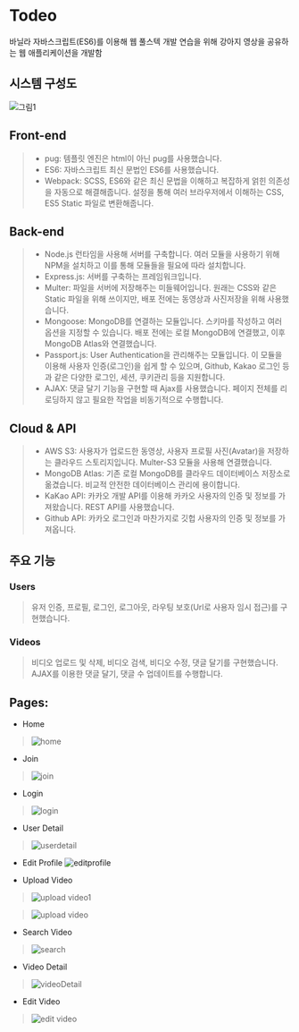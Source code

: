 # Todeo
바닐라 자바스크립트(ES6)를 이용해 웹 풀스텍 개발 연습을 위해 강아지 영상을 공유하는 웹 애플리케이션을 개발함 

## 시스템 구성도
![그림1](https://user-images.githubusercontent.com/26589904/92316940-c0fd9a80-f035-11ea-9832-d489eb8f38c9.jpg)

## Front-end
> - pug: 템플릿 엔진은 html이 아닌 pug를 사용했습니다.
> - ES6: 자바스크립트 최신 문법인 ES6를 사용했습니다.
> - Webpack: SCSS, ES6와 같은 최신 문법을 이해하고 복잡하게 얽힌 의존성을 자동으로 해결해줍니다. 설정을 통해 여러 브라우저에서 이해하는 CSS, ES5 Static 파일로 변환해줍니다.

## Back-end
> - Node.js 런타임을 사용해 서버를 구축합니다. 여러 모듈을 사용하기 위해 NPM을 설치하고 이를 통해 모듈들을 필요에 따라 설치합니다.
> - Express.js: 서버를 구축하는 프레임워크입니다.
> - Multer: 파일을 서버에 저장해주는 미들웨어입니다. 원래는 CSS와 같은 Static 파일을 위해 쓰이지만, 배포 전에는 동영상과 사진저장을 위해 사용했습니다.
> - Mongoose: MongoDB를 연결하는 모듈입니다. 스키마를 작성하고 여러 옵션을 지정할 수 있습니다. 배포 전에는 로컬 MongoDB에 연결했고, 이후 MongoDB Atlas와 연결했습니다.
> - Passport.js: User Authentication을 관리해주는 모듈입니다. 이 모듈을 이용해 사용자 인증(로그인)을 쉽게 할 수 있으며, Github, Kakao 로그인 등과 같은 다양한 로그인, 세션, 쿠키관리 등을 지원합니다. 
> - AJAX: 댓글 달기 기능을 구현할 때 Ajax를 사용했습니다. 페이지 전체를 리로딩하지 않고 필요한 작업을 비동기적으로 수행합니다.

## Cloud & API
> - AWS S3: 사용자가 업로드한 동영상, 사용자 프로필 사진(Avatar)을 저장하는 클라우드 스토리지입니다. Multer-S3 모듈을 사용해 연결했습니다.
> - MongoDB Atlas: 기존 로컬 MongoDB를 클라우드 데이터베이스 저장소로 옮겼습니다. 비교적 안전한 데이터베이스 관리에 용이합니다.
> - KaKao API: 카카오 개발 API를 이용해 카카오 사용자의 인증 및 정보를 가져왔습니다. REST API를 사용했습니다.
> - Github API: 카카오 로그인과 마찬가지로 깃헙 사용자의 인증 및 정보를 가져옵니다.

## 주요 기능

### Users
> 유저 인증, 프로필, 로그인, 로그아웃, 라우팅 보호(Url로 사용자 임시 접근)를 구현했습니다.

### Videos
> 비디오 업로드 및 삭제, 비디오 검색, 비디오 수정, 댓글 달기를 구현했습니다. AJAX를 이용한 댓글 달기, 댓글 수 업데이트를 수행합니다.

## Pages:
- Home
> ![home](https://user-images.githubusercontent.com/26589904/92317872-877e5c80-f040-11ea-86a9-615485275f43.PNG)

- Join

> ![join](https://user-images.githubusercontent.com/26589904/92317875-8d743d80-f040-11ea-9fa3-9e74046b3fa7.PNG)

- Login

> ![login](https://user-images.githubusercontent.com/26589904/92317879-92d18800-f040-11ea-8966-5a10cf1de650.PNG)

- User Detail

> ![userdetail](https://user-images.githubusercontent.com/26589904/92317883-97963c00-f040-11ea-8b03-d9c33e3aab82.PNG)

- Edit Profile
![editprofile](https://user-images.githubusercontent.com/26589904/92317887-9f55e080-f040-11ea-9819-0803c5cd28ab.PNG)

- Upload Video
>![upload video1](https://user-images.githubusercontent.com/26589904/92317890-a7ae1b80-f040-11ea-9ae7-1bcfbe243733.PNG)

>![upload video](https://user-images.githubusercontent.com/26589904/92317891-a8df4880-f040-11ea-8a7a-6a0c948a9926.PNG)

- Search Video
>![search](https://user-images.githubusercontent.com/26589904/92317896-b1d01a00-f040-11ea-8a09-e89a56ad2c66.PNG)

- Video Detail
>![videoDetail](https://user-images.githubusercontent.com/26589904/92317900-b7c5fb00-f040-11ea-9e95-7b41299ede07.PNG)

- Edit Video
>![edit video](https://user-images.githubusercontent.com/26589904/92317903-bf859f80-f040-11ea-97d7-3e418a31eb13.PNG)
